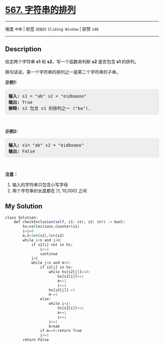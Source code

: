 # [567. 字符串的排列](https://leetcode-cn.com/problems/permutation-in-string/)

---

难度 `中等` | 标签 `双指针` `Sliding Window`  | 获赞 `148`

---

## Description

<style>
section pre{
    background-color: #eee;
    border: 1px solid #ddd;
    padding:10px;
    border-radius: 5px;
}
</style>
<section>
<p>给定两个字符串&nbsp;<strong>s1</strong>&nbsp;和&nbsp;<strong>s2</strong>，写一个函数来判断 <strong>s2</strong> 是否包含 <strong>s1&nbsp;</strong>的排列。</p>
<p>换句话说，第一个字符串的排列之一是第二个字符串的子串。</p>
<p><strong>示例1:</strong></p>
<pre><strong>输入: </strong>s1 = "ab" s2 = "eidbaooo"
<strong>输出: </strong>True
<strong>解释:</strong> s2 包含 s1 的排列之一 ("ba").
</pre>
<p>&nbsp;</p>
<p><strong>示例2:</strong></p>
<pre><strong>输入: </strong>s1= "ab" s2 = "eidboaoo"
<strong>输出:</strong> False
</pre>
<p>&nbsp;</p>
<p><strong>注意：</strong></p>
<ol>
	<li>输入的字符串只包含小写字母</li>
	<li>两个字符串的长度都在 [1, 10,000] 之间</li>
</ol>
</section>

## My Solution

```python
class Solution:
    def checkInclusion(self, s1: str, s2: str) -> bool:
        hs=collections.Counter(s1)
        i=j=0
        m,n=len(s1),len(s2)
        while i<n and j<n:
            if s2[i] not in hs: 
                i+=1
                continue
            j=i
            while j<n and m>0:
                if s2[j] in hs:
                    while hs[s2[j]]==0: 
                        hs[s2[i]]+=1
                        m+=1
                        i+=1
                    hs[s2[j]]-=1
                    m-=1
                else:
                    while i<j: 
                        hs[s2[i]]+=1
                        m+=1
                        i+=1
                    i+=1
                    break
                if m==0:return True
                j+=1
        return False
```

